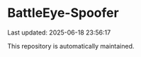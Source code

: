 # BattleEye-Spoofer

Last updated: 2025-06-18 23:56:17

This repository is automatically maintained.
